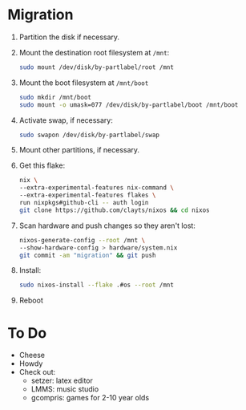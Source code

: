 # Migration

1. Partition the disk if necessary.
1. Mount the destination root filesystem at `/mnt`:

    ```bash
    sudo mount /dev/disk/by-partlabel/root /mnt
    ```

1. Mount the boot filesystem at `/mnt/boot`

    ```bash
    sudo mkdir /mnt/boot
    sudo mount -o umask=077 /dev/disk/by-partlabel/boot /mnt/boot
    ```

1. Activate swap, if necessary:

    ```bash
    sudo swapon /dev/disk/by-partlabel/swap
    ```

1. Mount other partitions, if necessary.
1. Get this flake:

    ```bash
    nix \
    --extra-experimental-features nix-command \
    --extra-experimental-features flakes \
    run nixpkgs#github-cli -- auth login
    git clone https://github.com/clayts/nixos && cd nixos
    ```

1. Scan hardware and push changes so they aren't lost:

    ```bash
    nixos-generate-config --root /mnt \
    --show-hardware-config > hardware/system.nix
    git commit -am "migration" && git push
    ```

1. Install:

    ```bash
    sudo nixos-install --flake .#os --root /mnt
    ```

1. Reboot

# To Do

- Cheese
- Howdy
- Check out:
	- setzer: latex editor
  - LMMS: music studio
  - gcompris: games for 2-10 year olds
